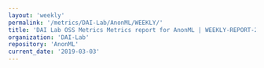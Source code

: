 ```yaml
---
layout: 'weekly'
permalink: '/metrics/DAI-Lab/AnonML/WEEKLY/'
title: 'DAI Lab OSS Metrics Metrics report for AnonML | WEEKLY-REPORT-2019-03-03'
organization: 'DAI-Lab'
repository: 'AnonML'
current_date: '2019-03-03'
---
```

